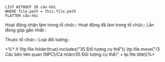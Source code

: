 ```dataview
LIST WITHOUT ID câu-hỏi
WHERE file.path = this.file.path
FLATTEN câu-hỏi
```
Hoạt động nhận làm trong tổ chức::
Hoạt động đã làm trong tổ chức::
Lần đóng góp gần nhất::

Thuộc tổ chức::
Loại đối tượng::

<%* if (!tp.file.folder(true).includes("35 Đối tượng cụ thể")) {tp.file.move("/3 Các bên liên quan (NPC)/Cá nhân/35 Đối tượng cụ thể/" + tp.file.title)}%>